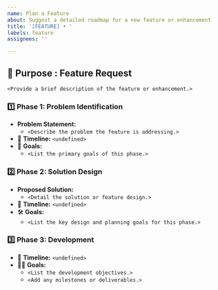 ```yaml
---
name: Plan a Feature  
about: Suggest a detailed roadmap for a new feature or enhancement  
title: '[FEATURE] • '  
labels: feature  
assignees: ''

---
```


## 🚀 Purpose : **Feature Request**

`<Provide a brief description of the feature or enhancement.>`

### 1️⃣ **Phase 1: Problem Identification**

- **Problem Statement:**
  - `<Describe the problem the feature is addressing.>`
- 📅 **Timeline:** `<undefined>`
- 🎯 **Goals:**
  - `<List the primary goals of this phase.>`

### 2️⃣ **Phase 2: Solution Design**

- **Proposed Solution:**
  - `<Detail the solution or feature design.>`
- 📅 **Timeline:** `<undefined>`
- 🛠️ **Goals:**
  - `<List the key design and planning goals for this phase.>`

### 3️⃣ **Phase 3: Development**

- 📅 **Timeline:** `<undefined>`
- 🧑‍💻 **Goals:**
  - `<List the development objectives.>`
  - `<Add any milestones or deliverables.>`
